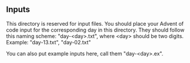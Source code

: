 ## Inputs
This directory is reserved for input files.
You should place your Advent of code input for the corresponding day in this directory.
They should follow this naming scheme: "day-&lt;day&gt;.txt", where &lt;day&gt; should be two digits.  
Example: "day-13.txt", "day-02.txt"  
  
You can also put example inputs here, call them "day-&lt;day&gt;.ex".